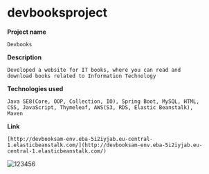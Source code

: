 # devbooksproject

**Project name**

    Devbooks
    
**Description**

    Developed a website for IT books, where you can read and
    download books related to Information Technology
    
**Technologies used**

    Java SE8(Core, OOP, Collection, IO), Spring Boot, MySQL, HTML,
    CSS, JavaScript, Thymeleaf, AWS(S3, RDS, Elastic Beanstalk),
    Maven
    
**Link**    
    
    [http://devbooksam-env.eba-5i2iyjab.eu-central-1.elasticbeanstalk.com/](http://devbooksam-env.eba-5i2iyjab.eu-central-1.elasticbeanstalk.com/)
    
    
   ![123456](https://user-images.githubusercontent.com/60201287/106724696-f7aa0200-6621-11eb-980b-92cc215f5009.jpg)
